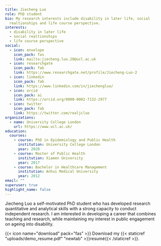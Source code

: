```yaml
---
title: Jiecheng Luo
role: PhD student
bio: My research interests include disability in later life, social
  realtionships and life course perspective.
interests:
  - disability in later life
  - social realtionships
  - life course perspective
social:
  - icon: envelope
    icon_pack: fas
    link: mailto:jiecheng.luo.20@ucl.ac.uk
  - icon: researchgate
    icon_pack: fab
    link: https://www.researchgate.net/profile/Jiecheng-Luo-2
  - icon: linkedin
    icon_pack: fab
    link: https://www.linkedin.com/in/jiechengluo/
  - icon: orcid
    icon_pack: ai
    link: https://orcid.org/0000-0002-7132-2977
  - icon: twitter
    icon_pack: fab
    link: https://twitter.com/realjcluo
organizations:
  - name: University College London
    url: https://www.ucl.ac.uk/
education:
  courses:
    - course: PhD in Epidemiology and Public Health
      institution: University College London
      year: 2020
    - course: Master of Public Health
      institution: Xiamen University
      year: 2017
    - course: Bachelor in Healthcare Management
      institution: Anhui Medical University
      year: 2012
email: ""
superuser: true
highlight_name: false
---
```

Jiecheng Luo a self-motivated PhD student who has developed research quantitative and analytical skills with a strong capacity to conduct independent research. I am interested in developing a career that combines teaching and research, while maintaining my interest in public engagement on ageing into disability.

{{< icon name="download" pack="fas" >}} Download my {{< staticref "uploads/demo_resume.pdf" "newtab" >}}resumé{{< /staticref >}}.